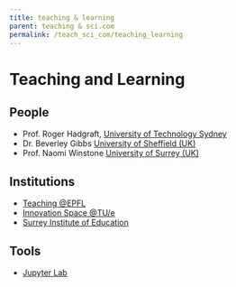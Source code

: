 ```yaml
---
title: teaching & learning
parent: teaching & sci.com
permalink: /teach_sci_com/teaching_learning
---
```


# Teaching and Learning

## People
* Prof. Roger Hadgraft, [University of Technology Sydney](https://profiles.uts.edu.au/Roger.Hadgraft)
* Dr. Beverley Gibbs [University of Sheffield (UK)](https://www.sheffield.ac.uk/aerospace/teaching-staff/beverley-gibbs)
* Prof. Naomi Winstone [University of Surrey (UK)](https://www.surrey.ac.uk/people/naomi-winstone)

## Institutions

* [Teaching @EPFL](https://www.epfl.ch/education/teaching/)
* [Innovation Space @TU/e](https://www.tue.nl/en/education/tue-innovation-space/)
* [Surrey Institute of Education](https://www.surrey.ac.uk/institute-of-education)

## Tools

* [Jupyter Lab](https://jupyterlab.readthedocs.io)
